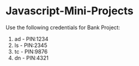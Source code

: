 # Javascript-Mini-Projects

Use the following credentials for Bank Project:
1) ad - PIN:1234
2) ls - PIN:2345
3) tc - PIN:9876
4) dn - PIN:4321

